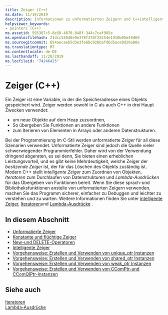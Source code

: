 ```yaml
---
title: Zeiger (C++)
ms.date: 11/19/2019
description: Informationen zu unformatierten Zeigern und C++intelligenten Zeigern in Microsoft.
helpviewer_keywords:
- pointers (C++)
ms.assetid: 595387c5-8e58-4670-848f-344c7caf985e
ms.openlocfilehash: 21dcc55048e9e378f370f25254e1910b05e49d69
ms.sourcegitcommit: 654aecaeb5d3e3fe6bc926bafd6d5ace0d20a80e
ms.translationtype: MT
ms.contentlocale: de-DE
ms.lasthandoff: 11/20/2019
ms.locfileid: "74246425"
---
```

# <a name="pointers-c"></a>Zeiger (C++)

Ein Zeiger ist eine Variable, in der die Speicheradresse eines Objekts gespeichert wird. Zeiger werden sowohl in C als auch C++ in drei Haupt Zwecken verwendet:

- um neue Objekte auf dem Heap zuzuordnen,
- So übergeben Sie Funktionen an andere Funktionen
- zum Iterieren von Elementen in Arrays oder anderen Datenstrukturen.

Bei der Programmierung im C-Stil werden unformatierte *Zeiger* für all diese Szenarien verwendet. Unformatierte Zeiger sind jedoch die Quelle vieler schwerwiegender Programmierfehler. Daher wird von der Verwendung dringend abgeraten, es sei denn, Sie bieten einen erheblichen Leistungsvorteil, und es gibt keine Mehrdeutigkeit, welche Zeiger der *besitzende Zeiger* ist, der für das Löschen des Objekts zuständig ist. Modern C++ stellt *intelligente Zeiger* zum Zuordnen von Objekten, *Iteratoren* zum Durchlaufen von Datenstrukturen und *Lambda-Ausdrücken* für das Übergeben von Funktionen bereit. Wenn Sie diese sprach-und Bibliotheksfunktionen anstelle von unformatierten Zeigern verwenden, machen Sie das Programm sicherer, einfacher zu Debuggen und leichter zu verstehen und zu warten. Weitere Informationen finden Sie unter [intelligente Zeiger](smart-pointers-modern-cpp.md), [Iteratoren](../standard-library/iterators.md)und [Lambda-Ausdrücke](lambda-expressions-in-cpp.md) .

## <a name="in-this-section"></a>In diesem Abschnitt

- [Unformatierte Zeiger](raw-pointers.md)
- [Konstante und flüchtige Zeiger](const-and-volatile-pointers.md)
- [New-und DELETE-Operatoren](new-and-delete-operators.md)
- [Intelligente Zeiger](smart-pointers-modern-cpp.md)
- [Vorgehensweise: Erstellen und Verwenden von unique_ptr Instanzen](how-to-create-and-use-unique-ptr-instances.md)
- [Vorgehensweise: Erstellen und Verwenden von shared_ptr Instanzen](how-to-create-and-use-shared-ptr-instances.md)
- [Vorgehensweise: Erstellen und Verwenden von weak_ptr Instanzen](how-to-create-and-use-weak-ptr-instances.md)
- [Vorgehensweise: Erstellen und Verwenden von CComPtr-und CComQIPtr-Instanzen](how-to-create-and-use-ccomptr-and-ccomqiptr-instances.md)

## <a name="see-also"></a>Siehe auch

[Iteratoren](../standard-library/iterators.md)</br>
[Lambda-Ausdrücke](lambda-expressions-in-cpp.md)

